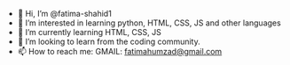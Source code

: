 - 👋 Hi, I’m @fatima-shahid1 
- 👀 I’m interested in learning python, HTML, CSS, JS and other languages
- 🌱 I’m currently learning HTML, CSS, JS
- 💞️ I’m looking to learn from the coding community. 
- 📫 How to reach me:
  GMAIL: fatimahumzad@gmail.com


<!---
fatima-shahid1/fatima-shahid1 is a ✨ special ✨ repository because its `README.md` (this file) appears on your GitHub profile.
You can click the Preview link to take a look at your changes.
--->
